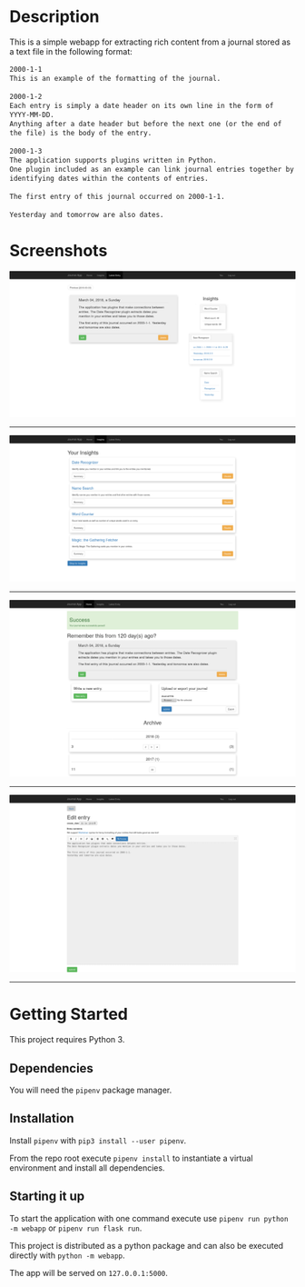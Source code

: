 # Description
This is a simple webapp for extracting rich content from a journal stored as a text file in the following format:
```
2000-1-1
This is an example of the formatting of the journal.

2000-1-2
Each entry is simply a date header on its own line in the form of YYYY-MM-DD.
Anything after a date header but before the next one (or the end of the file) is the body of the entry.

2000-1-3
The application supports plugins written in Python.
One plugin included as an example can link journal entries together by identifying dates within the contents of entries.

The first entry of this journal occurred on 2000-1-1.

Yesterday and tomorrow are also dates.
```


# Screenshots

![Screenshot-2018-7-2_Journal_App(5).png](screenshots/Screenshot-2018-7-2_Journal_App(5).png)

* * *


![Screenshot-2018-7-2_Journal_App(4).png](screenshots/Screenshot-2018-7-2_Journal_App(4).png)

* * *

![Screenshot-2018-7-2_Journal_App(3).png](screenshots/Screenshot-2018-7-2_Journal_App(3).png)

* * *


![Screenshot-2018-7-2_Journal_App(6).png](screenshots/Screenshot-2018-7-2_Journal_App(6).png)

* * *



# Getting Started

This project requires Python 3. 

## Dependencies
You will need the `pipenv` package manager.

## Installation

Install `pipenv` with `pip3 install --user pipenv`.

From the repo root execute `pipenv install` to instantiate a virtual environment and install all dependencies.

## Starting it up

To start the application with one command execute use `pipenv run python -m webapp` or `pipenv run flask run`.

This project is distributed as a python package and can also be executed directly with `python -m webapp`.

The app will be served on `127.0.0.1:5000`.
